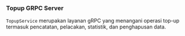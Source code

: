 ### Topup GRPC Server
``TopupService`` merupakan layanan gRPC yang menangani operasi top-up termasuk pencatatan, pelacakan, statistik, dan penghapusan data.